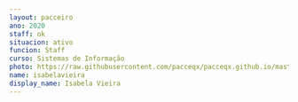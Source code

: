 ```yaml
---
layout: pacceiro
ano: 2020
staff: ok
situacion: ativo
funcion: Staff 
curso: Sistemas de Informação
photo: https://raw.githubusercontent.com/pacceqx/pacceqx.github.io/master/assets/pic/bolsistas/pacce (12).png
name: isabelavieira
display_name: Isabela Vieira
---
```


